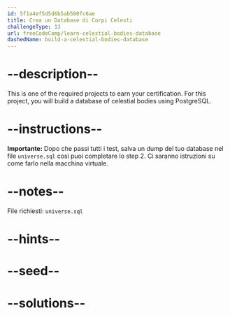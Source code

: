 ```yaml
---
id: 5f1a4ef5d5d6b5ab580fc6ae
title: Crea un Database di Corpi Celesti
challengeType: 13
url: freeCodeCamp/learn-celestial-bodies-database
dashedName: build-a-celestial-bodies-database
---
```


# --description--

This is one of the required projects to earn your certification. For this project, you will build a database of celestial bodies using PostgreSQL.

# --instructions--

**Importante:** Dopo che passi tutti i test, salva un dump del tuo database nel file `universe.sql` così puoi completare lo step 2. Ci saranno istruzioni su come farlo nella macchina virtuale.

# --notes--

File richiesti: `universe.sql`

# --hints--

# --seed--

# --solutions--

